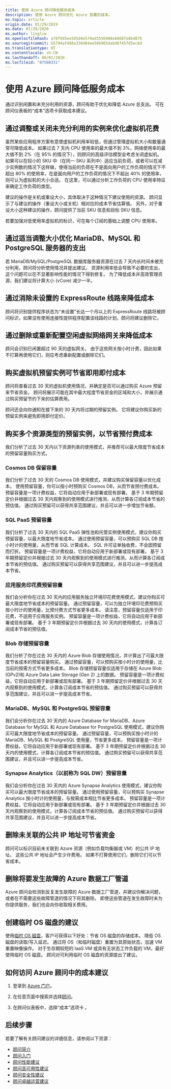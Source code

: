 ```yaml
---
title: 使用 Azure 顾问降低服务成本
description: 使用 Azure 顾问优化 Azure 部署的成本。
ms.topic: article
origin.date: 01/29/2019
ms.date: 07/29/2020
ms.author: lingliw
ms.openlocfilehash: a78f695ee505d4e574ad3556908eb868fe8b487b
ms.sourcegitcommit: b5794af488a336d84ee586965dabd6f45fd5ec6d
ms.translationtype: HT
ms.contentlocale: zh-CN
ms.lasthandoff: 08/01/2020
ms.locfileid: "87508331"
---
```

# <a name="reduce-service-costs-using-azure-advisor"></a>使用 Azure 顾问降低服务成本

通过识别闲置和未充分利用的资源，顾问有助于优化和降低 Azure 总支出。 可在顾问仪表板的“成本”选项卡获取成本建议。

## <a name="optimize-virtual-machine-spend-by-resizing-or-shutting-down-underutilized-instances"></a>通过调整或关闭未充分利用的实例来优化虚拟机花费 

虽然某些应用程序方案有意使虚拟机利用率较低，但通过管理虚拟机大小和数量通常可降低成本。 如果过去 7 天内 CPU 使用率的最大值不到 3%，网络使用率的最大值不到 2%（在 95% 的情况下），则顾问的高级评估模型会考虑关闭虚拟机。 如果可以在较小的 SKU 中（在同一 SKU 系列中）适应当前负荷，或者可以在减少实例数的情况下这样做，使得当前的负荷在不是面向用户的工作负荷的情况下不超出 80% 的使用率，在是面向用户的工作负荷的情况下不超出 40% 的使用率，则可认为虚拟机的大小合适。 在这里，可以通过分析工作负荷的 CPU 使用率特征来确定工作负荷的类型。

建议的操作是关机或重设大小，具体取决于这种情况下建议使用的资源。 顾问显示了与建议的操作（重设大小或关机）相对应的成本节省估算值。 另外，对于重设大小这种建议的操作，顾问提供了当前 SKU 信息和目标 SKU 信息。 

若要加强对低使用率虚拟机的标识，可在每个订阅的基础上调整 CPU 使用率。

## <a name="optimize-spend-for-mariadb-mysql-and-postgresql-servers-by-right-sizing"></a>通过适当调整大小优化 MariaDB、MySQL 和 PostgreSQL 服务器的支出 
若 MariaDB/MySQL/PostgreSQL 数据库服务器资源在过去 7 天内长时间未被充分利用，顾问将分析使用情况并提出建议。 资源利用率低会导致不必要的支出，这个问题可以在不显著影响性能的情况下得到修复。 为了降低成本并高效管理资源，我们建议将计算大小 (vCore) 减少一半。

## <a name="reduce-costs-by-eliminating-unprovisioned-expressroute-circuits"></a>通过消除未设置的 ExpressRoute 线路来降低成本

顾问将识别提供程序状态为“未设置”长达一个月以上的 ExpressRoute 线路将被顾问标识，如果没有使用连接性提供程序配置该线路的计划，顾问将建议删除它。

## <a name="reduce-costs-by-deleting-or-reconfiguring-idle-virtual-network-gateways"></a>通过删除或重新配置空闲虚拟网络网关来降低成本

顾问会识别已闲置超过 90 天的虚拟网关。 由于这些网关按小时计费，因此如果不打算再使用它们，则应考虑重新配置或删除它们。 

## <a name="buy-reserved-virtual-machine-instances-to-save-money-over-pay-as-you-go-costs"></a>购买虚拟机预留实例可节省即用即付成本

顾问将查看过去 30 天的虚拟机使用情况，并确定是否可以通过购买 Azure 预留来节省资金。 顾问将展示可能在其中最大程度节省资金的区域和大小，并展示通过购买预留节约下来的估算费用。 

顾问还会向你通知在接下来的 30 天内将过期的预留实例。 它将建议你购买新的预留实例来避免即用即付定价。

## <a name="buy-reserved-instances-for-several-resource-types-to-save-over-your-pay-for-advance-costs"></a>购买多个资源类型的预留实例，以节省预付费成本

我们分析了过去 30 天内以下资源列表的使用模式，并推荐可以最大限度节省成本的预留容量购买方式。 
### <a name="cosmos-db-reserved-capacity"></a>Cosmos DB 保留容量
我们分析了过去 30 天的 Cosmos DB 使用模式，并建议购买保留容量以优化成本。 使用预留容量，你可以按小时预购买 Cosmos DB，从而节省预付费成本。 预留容量是一项计费权益，它将自动应用于新部署或现有部署。 基于 3 年期预留定价并根据过去 30 天内观察到的使用模式进行推测，从而计算各订阅成本节省的预估值。 通过购买预留可以获得共享范围建议，并且可以进一步增加节省额。

### <a name="sql-paas-reserved-capacity"></a>SQL PaaS 预留容量
我们分析了过去 30 天内的 SQL PaaS 弹性池和托管实例使用模式，建议你购买预留容量，以最大限度地节省成本。 通过使用预留容量，可以预购买 SQL DB 按小时计的使用量，从而节省 SQL 计算成本。 SQL 许可证单独收费，不会因预留而打折。 预留容量是一项计费权益，它将自动应用于新部署或现有部署。 基于 3 年期预留定价并根据过去 30 天内观察到的使用模式进行推测，从而计算各订阅成本节省的预估值。 通过购买预留可以获得共享范围建议，并且可以进一步提高成本节省。

### <a name="app-service-stamp-fee-reserved-capacity"></a>应用服务印花费预留容量
我们会分析你在过去 30 天内的应用服务独立环境印花费使用模式，建议你购买可最大限度地节省成本的预留容量。 通过预留容量，可以为独立环境印花费预购买按小时计的使用量，比预付费方式节省更多成本。 请注意，预留容量仅适用于印花费，不适用于应用服务实例。 预留容量是一项计费权益，它将自动应用于新部署或现有部署。 基于 3 年期预留定价并根据过去 30 天内的使用模式，计算各订阅成本节省的预估值。

### <a name="blob-storage-reserved-capacity"></a>Blob 存储预留容量
我们分析了你在过去 30 天内的 Azure Blob 存储使用情况，并计算出了可最大限度节省成本的预留容量购买。 通过预留容量，可以预购买按小时计的使用量，比当前的按需方式节省更多成本。 Blob 存储预留容量仅适用于存储在 Azure Blob (GPv2)和 Azure Data Lake Storage (Gen 2) 上的数据。 预留容量是一项计费权益，它将自动应用于新部署或现有部署。 基于 3 年期预留定价并根据过去 30 天内观察到的使用模式，计算各订阅成本节省的预估值。 通过购买预留可以获得共享范围建议，并且可以进一步提高成本节省。

### <a name="mariadb-mysql-and-postgresql-reserved-capacity"></a>MariaDB、MySQL 和 PostgreSQL 预留容量
我们会分析你在过去 30 天内的 Azure Database for MariaDB、Azure Database for MySQL 和 Azure Database for PostgreSQL 使用模式，建议你购买可最大限度地节省成本的预留容量。 通过预留容量，可以预购买按小时计的 MariaDB、MySQL 和 PostgreSQL 使用量，节省更多成本。 预留容量是一项计费权益，它将自动应用于新部署或现有部署。 基于 3 年期预留定价并根据过去 30 天内的使用模式，计算各订阅成本节省的预估值。 通过购买预留可以获得共享范围建议，并且可以进一步提高成本节省。

### <a name="synapse-analytics-formerly-sql-dw-reserved-capacity"></a>Synapse Analytics（以前称为 SQL DW）预留容量
我们会分析你在过去 30 天内的 Azure Synapse Analytics 使用模式，建议你购买可以最大限度节省成本的预留容量。 通过使用预留容量，可以预购买 Synapse Analytics 按小时计的使用量，与按需成本相比节省更多成本。 预留容量是一项计费权益，它将自动应用于新部署或现有部署。 基于 3 年期预留定价并根据过去 30 天内观察到的使用模式，计算各订阅成本节省的预估值。 通过购买预留可以获得共享范围建议，并且可以进一步提高成本节省。

## <a name="delete-unassociated-public-ip-addresses-to-save-money"></a>删除未关联的公共 IP 地址可节省资金

顾问可以标识目前未关联到 Azure 资源（例如负载均衡器或 VM）的公共 IP 地址。 这些公共 IP 地址会产生少许费用。 如果不打算使用它们，删除它们可以节省成本。

## <a name="delete-azure-data-factory-pipelines-that-are-failing"></a>删除将要发生故障的 Azure 数据工厂管道

Azure 顾问会检测到反复发生故障的 Azure 数据工厂管道，并建议你解决问题，或者在不需要这些故障管道的情况下将其删除。 即使这些管道在发生故障时未为你提供服务，我们也会向你收取相关费用。 

## <a name="create-an-ephemeral-os-disk-recommendation"></a>创建临时 OS 磁盘的建议
使用[临时 OS 磁盘](https://docs.microsoft.com/azure/virtual-machines/windows/ephemeral-os-disks)，客户可获得以下好处：节省 OS 磁盘的存储成本。 降低 OS 磁盘的读取/写入延迟。 通过将 OS（和临时磁盘）重置为其原始状态，加速 VM 重置映像操作。 对于生存期较短的 IaaS VM 或具有无状态工作负载的 VM，最好使用临时 OS 磁盘。 顾问对可利用临时 OS 磁盘的资源提出了建议。 


## <a name="how-to-access-cost-recommendations-in-azure-advisor"></a>如何访问 Azure 顾问中的成本建议

1. 登录到 [Azure 门户](https://portal.azure.cn)。

1. 在任意页面中搜索并选择[顾问](https://portal.azure.cn/#blade/Microsoft_Azure_Expert/AdvisorBlade)。

1. 在顾问仪表板中，选择“成本”选项卡 。

## <a name="next-steps"></a>后续步骤

若要了解有关顾问建议的详细信息，请参阅以下资源：
* [顾问简介](advisor-overview.md)
* [顾问入门](advisor-get-started.md)
* [顾问性能建议](advisor-performance-recommendations.md)
* [顾问高可用性建议](advisor-high-availability-recommendations.md)
* [顾问安全性建议](advisor-security-recommendations.md)
* [顾问卓越运营建议](advisor-operational-excellence-recommendations.md)

